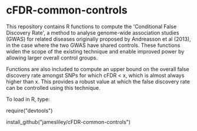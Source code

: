 cFDR-common-controls
====================

This repository contains R functions to compute the 'Conditional False Discovery Rate', a method to analyse genome-wide association studies (GWAS) for related diseases originally proposed by Andreasson et al (2013), in the case where the two GWAS have shared controls. These functions widen the scope of the existing technique and enable improved power by allowing larger overall control groups.

Functions are also included to compute an upper bound on the overall false discovery rate amongst SNPs for which cFDR < x, which is almost always higher than x. This provides a robust value at which the false discovery rate can be controlled using this technique.

To load in R, type:

require("devtools")

install_github("jamesliley/cFDR-common-controls")
